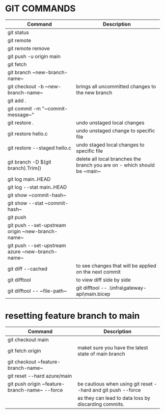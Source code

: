 # GIT COMMANDS

| Command                                                                    | Description                                                                 |
|----------------------------------------------------------------------------|-----------------------------------------------------------------------------|
|git status                                                                  |                                                                             |
|git remote                                                                  |                                                                             |
|git remote remove                                                           |                                                                             |
|git push -u origin main                                                     |                                                                             |
|git fetch                                                                   |                                                                             |
|git branch ~new-branch-name~                                                |                                                                             |
|git checkout -b ~new-branch-name~                                           |brings all uncommitted changes to the new branch                             |
|git add .                                                                   |                                                                             |
|git commit -m "~commit-message~"                                            |                                                                             |
|git restore .                                                               |undo unstaged local changes                                                  |
|git restore hello.c                                                         |undo unstaged change to specific file                                        |
|git restore --staged hello.c                                                |undo staged local changes to specific file                                   |
|git branch -D $(git branch).Trim()                                          |delete all local branches the branch you are on - which should be ~main~     |
|git log main..HEAD                                                          |                                                                             |
|git log --stat main..HEAD                                                   |                                                                             |
|git show ~commit-hash~                                                      |                                                                             |
|git show --stat ~commit-hash~                                               |                                                                             |
|git push                                                                    |                                                                             |
|git push --set-upstream origin ~new-branch-name~                            |                                                                             |
|git push --set-upstream azure ~new-branch-name~                             |                                                                             |
|git diff --cached                                                           |to see changes that will be applied on the next commit                       |
|git difftool                                                                |to view diff side by side | :qa + Enter to quit difftool                     |
|git difftool -- ~file-path~                                                 |git difftool -- .\infra\gateway-api\main.bicep                               |


# resetting feature branch to main

| Command                                                                    | Description                                                                 |
|----------------------------------------------------------------------------|-----------------------------------------------------------------------------|
|git checkout main                                                           |                                                                             |
|git fetch origin                                                            |maket sure you have the latest state of main branch                          |   
|git checkout ~feature-branch-name~                                          |                                                                             |
|git reset --hard azure/main                                                 |                                                                             |
|git push origin ~feature-branch-name~ --force                               |be cautious when using git reset --hard and git push --force                 |
|                                                                            |as they can lead to data loss by discarding commits.                         |


